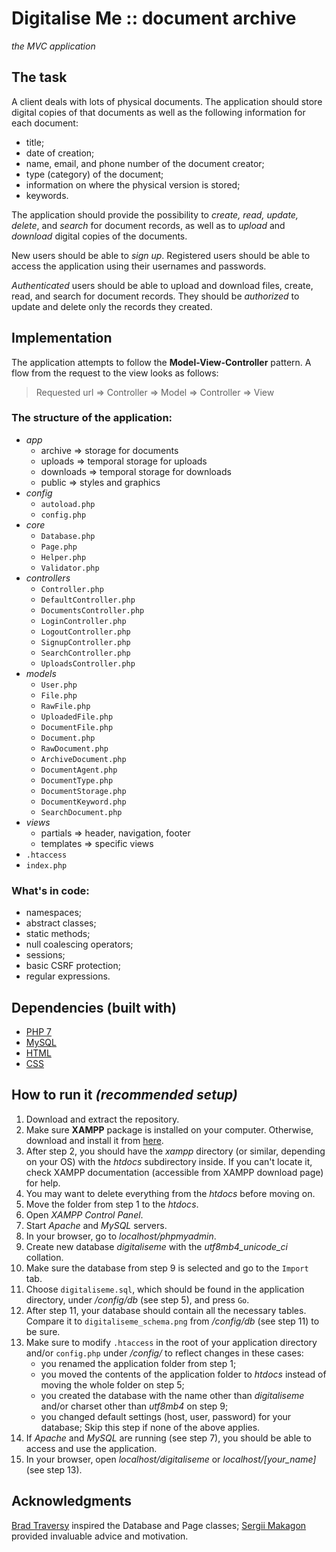 # Digitalise Me :: document archive
*the MVC application*

## The task

A client deals with lots of physical documents. The application should store
digital copies of that documents as well as the following information for
each document:

- title;
- date of creation;
- name, email, and phone number of the document creator;
- type (category) of the document;
- information on where the physical version is stored;
- keywords.

The application should provide the possibility to *create, read, update,
delete*, and *search* for document records, as well as to *upload* and *download*
digital copies of the documents.

New users should be able to *sign up*. Registered users should be able to
access the application using their usernames and passwords.

*Authenticated* users should be able to upload and download files, create, read,
and search for document records. They should be *authorized* to update and
delete only the records they created.

## Implementation

The application attempts to follow the **Model-View-Controller** pattern.
A flow from the request to the view looks as follows:

> Requested url => Controller => Model => Controller => View

### The structure of the application:

- *app*
    - archive   => storage for documents
    - uploads   => temporal storage for uploads
    - downloads => temporal storage for downloads
    - public    => styles and graphics
- *config*
    - `autoload.php`
    - `config.php`
- *core*
    - `Database.php`
    - `Page.php`
    - `Helper.php`
    - `Validator.php`
- *controllers*
    - `Controller.php`
    - `DefaultController.php`
    - `DocumentsController.php`
    - `LoginController.php`
    - `LogoutController.php`
    - `SignupController.php`
    - `SearchController.php`
    - `UploadsController.php`
- *models*
    - `User.php`
    - `File.php`
    - `RawFile.php`
    - `UploadedFile.php`
    - `DocumentFile.php`
    - `Document.php`
    - `RawDocument.php`
    - `ArchiveDocument.php`
    - `DocumentAgent.php`
    - `DocumentType.php`
    - `DocumentStorage.php`
    - `DocumentKeyword.php`
    - `SearchDocument.php`
- *views*
    - partials  => header, navigation, footer
    - templates => specific views
- `.htaccess`
- `index.php`

### What's in code:

- namespaces;
- abstract classes;
- static methods;
- null coalescing operators;
- sessions;
- basic CSRF protection;
- regular expressions.

## Dependencies (built with)

- [PHP 7](https://www.php.net/)
- [MySQL](https://www.mysql.com/)
- [HTML](https://www.w3.org/html/)
- [CSS](https://www.w3.org/Style/CSS/)

## How to run it *(recommended setup)*

 1. Download and extract the repository.
 2. Make sure **XAMPP** package is installed on your computer. Otherwise,
    download and install it from [here](https://www.apachefriends.org/download.html).
 3. After step 2, you should have the *xampp* directory (or similar, depending
    on your OS) with the *htdocs* subdirectory inside. If you can't locate it,
    check XAMPP documentation (accessible from XAMPP download page) for help.
 4. You may want to delete everything from the *htdocs* before moving on.
 5. Move the folder from step 1 to the *htdocs*.
 6. Open *XAMPP Control Panel*.
 7. Start *Apache* and *MySQL* servers.
 8. In your browser, go to *localhost/phpmyadmin*.
 9. Create new database *digitaliseme* with the *utf8mb4_unicode_ci* collation.
10. Make sure the database from step 9 is selected and go to the `Import` tab.
11. Choose `digitaliseme.sql`, which should be found in the application directory,
    under */config/db* (see step 5), and press `Go`.
12. After step 11, your database should contain all the necessary tables.
    Compare it to `digitaliseme_schema.png` from */config/db* (see step 11)
    to be sure.
13. Make sure to modify `.htaccess` in the root of your application directory
    and/or `config.php` under */config/* to reflect changes in these cases:
    - you renamed the application folder from step 1;
    - you moved the contents of the application folder to *htdocs* instead
      of moving the whole folder on step 5;
    - you created the database with the name other than *digitaliseme* and/or
      charset other than *utf8mb4* on step 9;
    - you changed default settings (host, user, password) for your database;
    Skip this step if none of the above applies.
14. If *Apache* and *MySQL* are running (see step 7), you should be able to
    access and use the application.
15. In your browser, open *localhost/digitaliseme* or *localhost/[your_name]*
    (see step 13).

## Acknowledgments

[Brad Traversy](https://github.com/bradtraversy) inspired the Database and Page classes;
[Sergii Makagon](https://github.com/smakagon) provided invaluable advice and motivation.